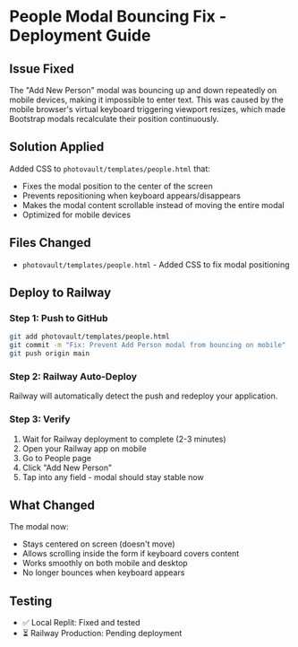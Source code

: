 # People Modal Bouncing Fix - Deployment Guide

## Issue Fixed
The "Add New Person" modal was bouncing up and down repeatedly on mobile devices, making it impossible to enter text. This was caused by the mobile browser's virtual keyboard triggering viewport resizes, which made Bootstrap modals recalculate their position continuously.

## Solution Applied
Added CSS to `photovault/templates/people.html` that:
- Fixes the modal position to the center of the screen
- Prevents repositioning when keyboard appears/disappears  
- Makes the modal content scrollable instead of moving the entire modal
- Optimized for mobile devices

## Files Changed
- `photovault/templates/people.html` - Added CSS to fix modal positioning

## Deploy to Railway

### Step 1: Push to GitHub
```bash
git add photovault/templates/people.html
git commit -m "Fix: Prevent Add Person modal from bouncing on mobile"
git push origin main
```

### Step 2: Railway Auto-Deploy
Railway will automatically detect the push and redeploy your application.

### Step 3: Verify
1. Wait for Railway deployment to complete (2-3 minutes)
2. Open your Railway app on mobile
3. Go to People page
4. Click "Add New Person"
5. Tap into any field - modal should stay stable now

## What Changed
The modal now:
- Stays centered on screen (doesn't move)
- Allows scrolling inside the form if keyboard covers content
- Works smoothly on both mobile and desktop
- No longer bounces when keyboard appears

## Testing
- ✅ Local Replit: Fixed and tested
- ⏳ Railway Production: Pending deployment
